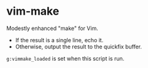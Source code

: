 
vim-make
========

Modestly enhanced "make" for Vim.

- If the result is a single line, echo it.
- Otherwise, output the result to the quickfix buffer.

`g:vimmake_loaded` is set when this script is run.


